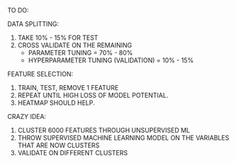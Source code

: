TO DO: 

DATA SPLITTING:
  1. TAKE 10% - 15% FOR TEST
  2. CROSS VALIDATE ON THE REMAINING
       - PARAMETER TUNING = 70% - 80%
       - HYPERPARAMETER TUNING (VALIDATION) = 10% - 15%

FEATURE SELECTION:
  1. TRAIN, TEST, REMOVE 1 FEATURE
  2. REPEAT UNTIL HIGH LOSS OF MODEL POTENTIAL. 
  3. HEATMAP SHOULD HELP.

CRAZY IDEA: 
  1. CLUSTER 6000 FEATURES THROUGH UNSUPERVISED ML
  2. THROW SUPERVISED MACHINE LEARNING MODEL ON THE VARIABLES THAT ARE NOW CLUSTERS
  3. VALIDATE ON DIFFERENT CLUSTERS



